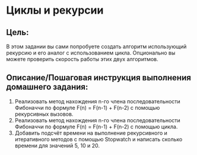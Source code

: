 # Циклы и рекурсии

## Цель:
В этом задании вы сами попробуете создать алгоритм использующий рекурсию и его аналог с использованием цикла. Опционально вы можете проверить скорость работы этих двух алгоритмов.

## Описание/Пошаговая инструкция выполнения домашнего задания:
1. Реализовать метод нахождения n-го члена последовательности Фибоначчи по формуле F(n) = F(n-1) + F(n-2) с помощью рекурсивных вызовов.
1. Реализовать метод нахождения n-го члена последовательности Фибоначчи по формуле F(n) = F(n-1) + F(n-2) с помощью цикла.
1. Добавить подсчёт времени на выполнение рекурсивного и итеративного методов с помощью Stopwatch и написать сколько времени для значений 5, 10 и 20.